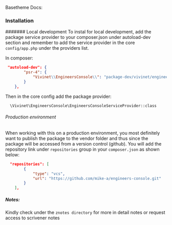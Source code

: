 Basetheme Docs:

### Installation

####### Local development
To instal for local development, add the package service provider to your composer.json
under autoload-dev section and remember to add the service provider in the core `config/app.php`
under the providers list.

In composer:
```json
 "autoload-dev": {
        "psr-4": {
            "Vivinet\\EngineersConsole\\": "package-dev/vivinet/engineers-console/src"
        }
    },
```
Then in the core config add the package provider:
```
  \Vivinet\EngineersConsole\EngineersConsoleServiceProvider::class
```

###### Production environment
When working with this on a production environment, you most definitely want to publish
the package to the vendor folder and thus since the package will be accessed from a
version control (github). You will add the repository link under `repositories` group in
your `composer.json` as shown below:
```json
  "repositories": [
        {
            "type": "vcs",
            "url": "https://github.com/mike-a/engineers-console.git"
        }
    ],
```

##### Notes:
Kindly check under the `znotes directory` for more in detail notes or request access to 
scrivener notes
